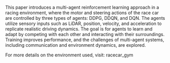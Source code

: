 This paper introduces a multi-agent reinforcement learning approach in a racing environment, where the motor and steering actions of the race car are controlled by three types of agents: DDPG, DDQN, and DQN. The agents utilize sensory inputs such as LiDAR, position, velocity, and acceleration to replicate realistic driving dynamics. The goal is for agents to learn and adapt by competing with each other and interacting with their surroundings. Training improves performance, and the challenges of multi-agent systems, including communication and environment dynamics, are explored.

For more details on the environment used, visit: racecar_gym
